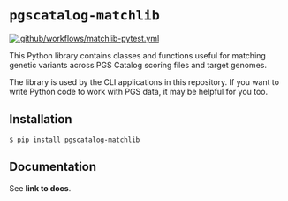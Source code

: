 # `pgscatalog-matchlib`

[![.github/workflows/matchlib-pytest.yml](https://github.com/PGScatalog/pygscatalog/actions/workflows/matchlib-pytest.yml/badge.svg?branch=main)](https://github.com/PGScatalog/pygscatalog/actions/workflows/matchlib-pytest.yml)

This Python library contains classes and functions useful for matching genetic variants across PGS Catalog scoring files and target genomes.

The library is used by the CLI applications in this repository. If you want to write Python code to work with PGS data, it may be helpful for you too. 

## Installation 

```
$ pip install pgscatalog-matchlib
```

## Documentation

See **link to docs**.
